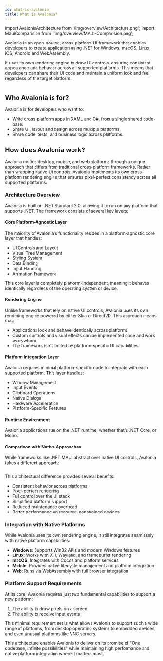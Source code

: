 ```yaml
---
id: what-is-avalonia
title: What is Avalonia?
---
```


import AvaloniaArchitecture from '/img/overview/Architecture.png';
import MauiComparision from '/img/overview/MAUI-Comparision.png';

Avalonia is an open-source, cross-platform UI framework that enables developers to create application using .NET for Windows, macOS, Linux, iOS, Android and WebAssembly. 

It uses its own rendering engine to draw UI controls, ensuring consistent appearance and behavior across all supported platforms. This means that developers can share their UI code and maintain a uniform look and feel regardless of the target platform.

<p><img className="image-zoom-medium" src={AvaloniaArchitecture} alt="" /></p>


## Who Avalonia is for?

Avalonia is for developers who want to:

* Write cross-platform apps in XAML and C#, from a single shared code-base.
* Share UI, layout and design across multiple platforms.
* Share code, tests, and business logic across platforms.


## How does Avalonia work?
Avalonia unifies desktop, mobile, and web platforms through a unique approach that differs from traditional cross-platform frameworks. Rather than wrapping native UI controls, Avalonia implements its own cross-platform rendering engine that ensures pixel-perfect consistency across all supported platforms.

### Architecture Overview
Avalonia is built on .NET Standard 2.0, allowing it to run on any platform that supports .NET. The framework consists of several key layers:

#### Core Platform-Agnostic Layer
The majority of Avalonia's functionality resides in a platform-agnostic core layer that handles:

* UI Controls and Layout
* Visual Tree Management
* Styling System
* Data Binding
* Input Handling
* Animation Framework

This core layer is completely platform-independent, meaning it behaves identically regardless of the operating system or device.

#### Rendering Engine
Unlike frameworks that rely on native UI controls, Avalonia uses its own rendering engine powered by either Skia or Direct2D. This approach means that:

* Applications look and behave identically across platforms
* Custom controls and visual effects can be implemented once and work everywhere
* The framework isn't limited by platform-specific UI capabilities

#### Platform Integration Layer
Avalonia requires minimal platform-specific code to integrate with each supported platform. This layer handles:

* Window Management
* Input Events
* Clipboard Operations
* Native Dialogs
* Hardware Acceleration
* Platform-Specific Features

#### Runtime Environment
Avalonia applications run on the .NET runtime, whether that's .NET Core, or Mono. 

#### Comparison with Native Approaches
While frameworks like .NET MAUI abstract over native UI controls, Avalonia takes a different approach:

<p><img className="image-zoom-medium" src={MauiComparision} alt="" /></p>

This architectural difference provides several benefits:

* Consistent behavior across platforms
* Pixel-perfect rendering
* Full control over the UI stack
* Simplified platform support
* Reduced maintenance overhead
* Better performance on resource-constrained devices

### Integration with Native Platforms

While Avalonia uses its own rendering engine, it still integrates seamlessly with native platform capabilities:

* **Windows**: Supports Win32 APIs and modern Windows features
* **Linux**: Works with X11, Wayland, and framebuffer rendering
* **macOS**: Integrates with Cocoa and platform services
* **Mobile**: Provides native lifecycle management and platform integration
* **Web**: Runs via WebAssembly with full browser integration

### Platform Support Requirements
At its core, Avalonia requires just two fundamental capabilities to support a new platform:

1. The ability to draw pixels on a screen
2. The ability to receive input events

This minimal requirement set is what allows Avalonia to support such a wide range of platforms, from desktop operating systems to embedded devices, and even unusual platforms like VNC servers.

This architecture enables Avalonia to deliver on its promise of "One codebase, infinite possibilities" while maintaining high performance and native platform integration where it matters most.